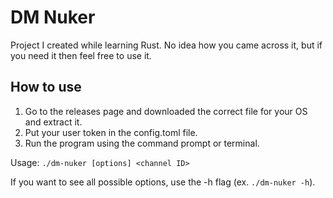 # DM Nuker

Project I created while learning Rust. No idea how you came across it, but if you need it then feel free to use it.

## How to use

1. Go to the releases page and downloaded the correct file for your OS and extract it.
2. Put your user token in the config.toml file.
3. Run the program using the command prompt or terminal.

Usage: `./dm-nuker [options] <channel ID>`

If you want to see all possible options, use the -h flag (ex. `./dm-nuker -h`).
